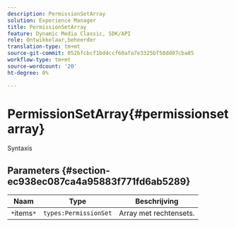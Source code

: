 ```yaml
---
description: PermissionSetArray
solution: Experience Manager
title: PermissionSetArray
feature: Dynamic Media Classic, SDK/API
role: Ontwikkelaar,beheerder
translation-type: tm+mt
source-git-commit: 052bfcbcf1bd4ccf60afa7e3325bf58dd07cba85
workflow-type: tm+mt
source-wordcount: '20'
ht-degree: 0%

---
```



# PermissionSetArray{#permissionsetarray}

Syntaxis

## Parameters {#section-ec938ec087ca4a95883f771fd6ab5289}

| Naam | Type | Beschrijving |
|---|---|---|
| `*`items`*` | `types:PermissionSet` | Array met rechtensets. |


